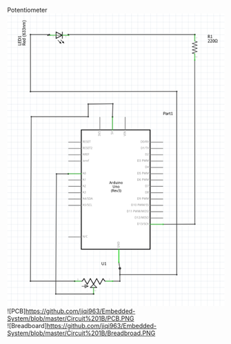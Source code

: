 Potentiometer
</br>
![Schematic](https://github.com/jiqi963/Embedded-System/blob/master/Circuit%201B/Schematic.PNG)
</br>
![PCB]https://github.com/jiqi963/Embedded-System/blob/master/Circuit%201B/PCB.PNG
</br>
![Breadboard]https://github.com/jiqi963/Embedded-System/blob/master/Circuit%201B/Breadbroad.PNG
</br>
